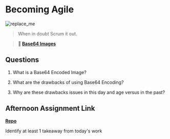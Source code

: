 # Becoming Agile

![replace_me](https://codeworks.blob.core.windows.net/public/assets/img/illustrations/placeholder.svg)

> When in doubt Scrum it out.

> **📖 [Base64 Images](https://codeworksacademy.com/fs-student-guide/resources/wk8-9/06-Base64)**

## Questions

1. What is a Base64 Encoded Image?

2. What are the drawbacks of using Base64 Encoding?

3. Why are these drawbacks issues in this day and age versus in the past?

## Afternoon Assignment Link

**[Repo](https://github.com/ScottBickish/<ASSIGNMENT_REPO>)**

Identify at least 1 takeaway from today's work
